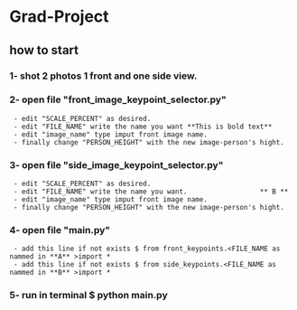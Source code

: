 # Grad-Project

  ## how to start
  
  ### 1- shot 2 photos 1 front and one side view.   
  ### 2- open file "front_image_keypoint_selector.py"  
     - edit "SCALE_PERCENT" as desired.  
     - edit "FILE_NAME" write the name you want **This is bold text**
     - edit "image_name" type imput front image name.  
     - finally change "PERSON_HEIGHT" with the new image-person's hight.  
     
  ### 3- open file "side_image_keypoint_selector.py"  
     - edit "SCALE_PERCENT" as desired.  
     - edit "FILE_NAME" write the name you want.                  ** B **  
     - edit "image_name" type imput front image name.  
     - finally change "PERSON_HEIGHT" with the new image-person's hight.  
  
  ### 4- open file "main.py"  
     - add this line if not exists $ from front_keypoints.<FILE_NAME as nammed in **A** >import *  
     - add this line if not exists $ from side_keypoints.<FILE_NAME as nammed in **B** >import *  

  ### 5- run in terminal $ python main.py  
